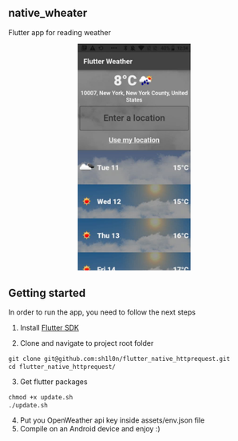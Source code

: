 ## native_wheater
Flutter app for reading weather

<p align="center">
<img src="doc/weather.jpg" width="45%"/> 
</p>

## Getting started

In order to run the app, you need to follow the next steps

1. Install [Flutter SDK](https://flutter.dev/docs/get-started/install)

2. Clone and navigate to project root folder
```
git clone git@github.com:sh1l0n/flutter_native_httprequest.git
cd flutter_native_httprequest/
```
3. Get flutter packages
```
chmod +x update.sh
./update.sh
```

4. Put you OpenWeather api key inside assets/env.json file
5. Compile on an Android device and enjoy :)
